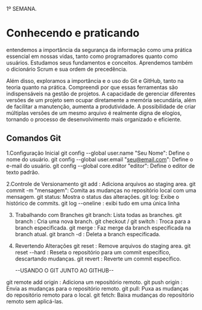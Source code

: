 1º SEMANA.
# Conhecendo e praticando
entendemos a importância da segurança da informação como uma prática essencial em nossas vidas, tanto como programadores quanto como usuários. Estudamos seus fundamentos e conceitos. Aprendemos também o dicionário Scrum e sua ordem de precedência.

Além disso, exploramos a importância e o uso do Git e GitHub, tanto na teoria quanto na prática. Compreendi por que essas ferramentas são indispensáveis na gestão de projetos. A capacidade de gerenciar diferentes versões de um projeto sem ocupar diretamente a memória secundária, além de facilitar a manutenção, aumenta a produtividade. A possibilidade de criar múltiplas versões de um mesmo arquivo é realmente digna de elogios, tornando o processo de desenvolvimento mais organizado e eficiente.
##  Comandos Git

1.Configuração Inicial
 git config --global user.name "Seu Nome": Define o nome do usuário.
 git config --global user.email "seu@email.com": Define o e-mail do usuário.
 git config --global core.editor "editor": Define o editor de texto padrão.

2.Controle de Versionamento
git add <arquivo>: Adiciona arquivos ao staging area.
git commit -m "mensagem": Comita as mudanças no repositório local com uma mensagem.
git status: Mostra o status das alterações.
git log: Exibe o histórico de commits.
git log --oneline : exibi tudo em uma única linha

3. Trabalhando com Branches
git branch: Lista todas as branches.
git branch <nome>: Cria uma nova branch.
git checkout <branch>/ git switch <branch>: Troca para a branch especificada.
git merge <branch>: Faz merge da branch especificada na branch atual.
git branch -d <branch>: Deleta a branch especificada.


4. Revertendo Alterações
git reset <arquivo>: Remove arquivos do staging area.
git reset --hard <commit>: Reseta o repositório para um commit específico, descartando mudanças.
git revert <commit>: Reverte um commit específico.

	--USANDO O GIT JUNTO AO GITHUB--

git remote add origin <url>: Adiciona um repositório remoto.
git push origin <branch>: Envia as mudanças para o repositório remoto.
git pull: Puxa as mudanças do repositório remoto para o local.
git fetch: Baixa mudanças do repositório remoto sem aplicá-las.